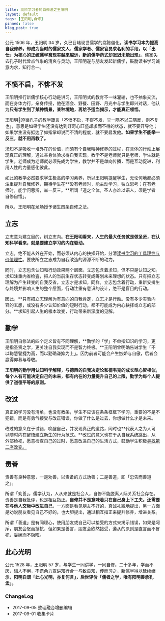 ```yaml
---
title: 高阶学习者的自修法之王阳明
layout: default
tags: [王阳明,自修]
pinned: false
blog_post: true
---
```



公元 1506 年，王阳明 34 岁，久已目睹现世儒学的腐陈僵化，**读书学习本为提高自我修养，却成为当时的儒家文人、儒家学者、儒家官员求名利的手段，以「出仕」为核心的正统儒学离现实越来越远，新的儒学范式却迟迟未能出现」**。儒家失去孔子时代曾点气象的清爽与灵动，王阳明遂与朋友发起新儒学，鼓励读书学习诚意内求，知行合一。

## 不愤不启，不悱不发

王阳明推行新儒学核心行动是讲习，王阳明式的教育不一味灌输，也不抽象交流，而在身体力行，亲身传授，他在酒会、野餐、田野、月光中与学生即兴对话，他认为**只有学生到了某种情景，某种境地，再给予适当揭示，才能真正领悟。**

王阳明遵循孔子的教学箴言「不愤不启，不悱不发，举一隅不以三隅反，则不复也」，意思是如果学生还没有达到好奇心旺盛却求而不得的状态，就不要开导他；如果学生没有抵达了如指掌却说而不清的程度，就不要启发他。**如果学生不能举一反三，就不用再教了。**

求知不是吸收一堆外在的价值，而须有个自我精神修养的过程，在具体的行动上展现真正的理解，通过亲身体验求得自我实现。教学不是老师就只是老师，学生就是学生。老师成为老师就必须先成为学生，教学并不是单向传播，而是互动促进，利用人性的力量感化彼此。

如此的教学必然要求学生极高的学习素养，所以王阳明提醒学生，无论何地都必须注重提升自我修养，期待学生在**没有老师时，能主动学习，独立思考；在有老师时，能学问思辨，举一反三。**所谓「道之全体，圣人亦难以语人，须是学者自修自悟」。

所以，王阳明在龙场授予诸生四条自修之法。

## 立志

立志意为建立目的，树立志向。**在王阳明看来，人生的最大任务就是做圣贤，在认知科学看来，就是要建立学习的内在驱动。**

立志，绝不能从外在开始，而必须从内心的抉择开始，分清[读书学习的工具理性与价值理性](http://www.mesule.com/2017/09/ReadingValueRationality)。要使所立之志成为自我改造的源源不断的动力。

同时，立志包含认知和行动效果两个层面。立志包含着求知，但不只是认知之知。求知注重内省检査，把人的当前生存状态转变成筹划未来理想的状态。只有把立志理解为产生转变的自我反省，立志才是求知。同样，立志包含着行动，重新安排生存处境并影响人生的整个层面，行动注重有意识的设计，绝不是盲目的行动。

因此，**只有把立志理解为有意向的自我肯定，立志才是行动。没有多少实验内容的玄想，或没有多少认知价值的短时行动，都不可能成为内心抉择或立志的部分。**求知引起人生的根本改变，行动带来新深度的见解。


## 勤学

王阳明自修法的四个定义皆有不同理解，**勤学的「学」不单指知识的学习，更是指圣贤之学，更关注自我实现而不是智力终极。**王阳明曾明确告诫学生「不以聪慧警捷为高，而以勤确谦抑为上」。因为前者可能会产生嫉妒与自傲，后者会赢得仰慕与尊敬。

**王阳明的勤学用认知科学解释，与德西的自我决定论和德韦克的成长型心智相似，每个人有可能决定自己的未来，都有内在的力量提升自己的上限，勤学为每个人提供了道德平等的原则。**

## 改过

真正的学习没有清单，也没有教条，学生不应该在条条框框下学习，重要的不是不犯错，而是有勇气接受与改正错误，你做了什么是过去，你想做什么才是未来。

改过的意义在于试错，唤醒自己，并发现真正的道路，同时也**代表人之为人可以随时内在醒悟建立新生的行为范式。**改过的意义也在于从自我系统跳出，从外部检视，愿意检查自己的过时，愿意改进自己的生活方式，鼓励学生积极[寻找第二序改变。](http://www.cnfeat.com/blog/2017/09/01/WangYangMing2ndChange/)

## 责善

责善有良种意思，一是劝善，以责备的方式劝善；二是善道，即「忠告而善道之」。

所谓「劝善」，儒学认为，人从来就是社会人，自修不能脱离人际关系社会存在。责善是自我批评，也是相互指正。**自修并不是意味着只在自己身上下工夫，还需要在与他人交际中改进自己**，一方面是看见朋友不好的，真诚礼貌地提出，另一方面是劝说朋友看见自己不好的，也大胆提出，通过相互指正来提升修养，增进关系。

所谓「善道」是有同理心，使用朋友或自己可以接受的方式来揭示错误，如果是呵斥，朋友会怒而抵抗，但如果是善言，朋友会欣然接受，遵从的原则是直言而不冒犯，委婉而不隐晦。

## 此心光明

公元 1528 年，王阳明 57 岁，与学生一同讲学，一同自修，二十多年，学而不厌，诲人不倦，不遗余力宣讲知行合一与致良知，传而习之，新儒学得以延续继承，**阳明自谓「此心光明，亦复何言」，后世评价「儒者之学，唯有阳明善承孔孟」。**


### ChangeLog

- 2017-09-05 整理融合增删编辑
- 2017-09-01 收集卡片 

